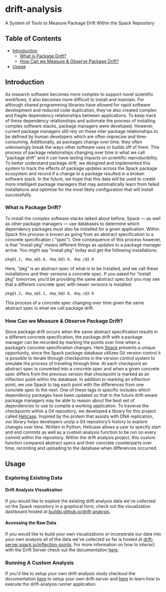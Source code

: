# drift-analysis
A System of Tools to Measure Package Drift Within the Spack Repository

## Table of Contents
- [Introduction](#introduction)
  - [What is Package Drift?](#what-is-package-drift)
  - [How Can we Measure & Observe Package Drift?](#how-can-we-measure-observe-package-drift)
- [Usage](#usage)

## Introduction
As research software becomes more complex to support novel scientific workflows, it also becomes more difficult to install and maintain. For although shared programming libraries have allowed for rapid software development and reduced code duplication, they’ve also created complex and fragile dependency relationships between applications. To keep track of these dependency relationships and automate the process of installing complex software stacks, package managers were developed. However, current package managers still rely on these inter package relationships to be defined by human developers which are often imprecise and time-consuming. Additionally, as packages change over time, they often unknowingly break the ways other software uses or builds off of them. This process of package relationships changing over time is what we call “package drift” and it can have lasting impacts on scientific reproducibility. To better understand package drift, we designed and implemented this system to track the effects of package updates across the Spack package ecosystem and record if a change to a package resulted in a broken software stack. In the future, we hope that this data will be used to create more intelligent package managers that may automatically learn from failed installations and optimize for the most likely configuration that will install successfully.

### What is Package Drift?
To install the complex software stacks talked about before, Spack — as well as other package managers — use databases to determine which dependency packages must also be installed for a given application. Within Spack this process is known as going from an abstract specification to a concrete specification ( “spec”). One consequence of this process however, is that “install pkg” means different things as updates to a package manager arrive. You might say “install pkg” today and get the following installations:

```
pkg@1.1, dep_a@1.0, dep_b@1.0, dep_c@2.0
```

Here, “pkg” is an abstract spec of what is to be installed, and we call these installations and their versions a concrete spec.  If you asked for “install pkg” tomorrow, you’d be providing the same abstract spec but you may see that a different concrete spec with newer versions is installed:

```
pkg@1.2, dep_a@1.1, dep_b@2.0, dep_c@3.0
```

This process of a concrete spec changing over time given the same abstract spec is what we call package drift.

### How Can we Measure & Observe Package Drift?
Since package drift occurs when the same abstract specification results in a different concrete specification, the package drift with a package manager can be recorded by marking the points over time when a package’s concrete specification changes. Here [Spack](https://github.com/spack/spack) presents a unique opportunity, since the Spack package database utilizes Git version control it is possible to iterate through checkpoints in the version control system to simulate the process of traveling through time. At each checkpoint an abstract spec is converted into a concrete spec and when a given concrete spec differs from the previous version that checkpoint is marked as an inflection point within the database. In addition to marking an inflection point, we use Spack to tag each point with the differences from one concrete spec to the next. One of these tags in specific includes which dependency packages have been updated so that in the future drift-aware package managers may be able to reason about the best set of dependencies to use to compile a working application. To traverse the checkpoints within a Git repository, we developed a library for this project called [Helicase](https://github.com/buildsi/helicase). Inspired by the protein that assists with DNA replication, our library helps developers unzip a Git repository’s history to explore changes over time. Written in Python, Helicase allows a user to specify start and end commits as well as a custom analysis function to be run on every commit within the repository. Within the drift analysis project, this custom function compared abstract specs and their concrete counterparts over time, recording and uploading to the database when differences occurred.


## Usage
### Exploring Existing Data
#### Drift Analysis Visualization
If you would like to explore the existing drift analysis data we've collected on the Spack repository in a graphical form, check out the visualization dashboard hosted at [buildsi.github.io/drift-analysis](https://buildsi.github.io/drift-analysis).

#### Accessing the Raw Data
If you would like to build your own visualizations or incorperate our data into your own analysis all of the data we've collected so far is hosted at [drift-server.spack.io/inflection-points](https://drift-server.spack.io/inflection-points). For more information on how to interact with the Drift Server check out the documentation [here](https://github.com/buildsi/drift-analysis/tree/main/server#readme).

### Running A Custom Analysis
If you'd like to setup your own drift-analysis study checkout the documentation [here](https://github.com/buildsi/drift-analysis/tree/main/server#readme) to setup your own drift-server and [here](https://github.com/buildsi/drift-analysis/tree/main/runner) to learn how to execute the drift-analysis runner application.
